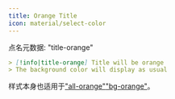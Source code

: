 ```yaml
---
title: Orange Title
icon: material/select-color
---
```


点名元数据: "title-orange"

```md
> [!info|title-orange] Title will be orange
> The background color will display as usual
```

样式本身也适用于["all-orange"](。/combined-styling/page-8.md)["bg-orange"](。/bg-styling/page-8.md)。